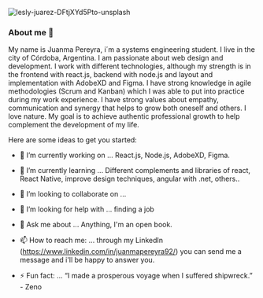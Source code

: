 

![lesly-juarez-DFtjXYd5Pto-unsplash](https://user-images.githubusercontent.com/82005206/113925214-23339f00-97c1-11eb-9a7d-f9f351683918.jpg)
### About me 👋

My name is Juanma Pereyra, i´m a systems engineering student. I live in the city of Córdoba, Argentina. I am passionate about web design and development. I work with different technologies, although my strength is in the frontend with react.js, backend with node.js and layout and implementation with AdobeXD and Figma. I have strong knowledge in agile methodologies (Scrum and Kanban) which I was able to put into practice during my work experience.
I have strong values about empathy, communication and synergy that helps to grow both oneself and others. I love nature. My goal is to achieve authentic professional growth to help complement the development of my life. 


Here are some ideas to get you started:

- 🔭 I’m currently working on ... React.js, Node.js, AdobeXD, Figma.

- 🌱 I’m currently learning ... Different complements and libraries of react, React Native, improve design techniques, angular with .net, others..

- 👯 I’m looking to collaborate on ...

- 🤔 I’m looking for help with ... finding a job

- 💬 Ask me about ... Anything, I'm an open book.

- 📫 How to reach me: ... through my LinkedIn (https://www.linkedin.com/in/juanmapereyra92/) you can send me a message and i'll be happy to answer you.

- ⚡ Fun fact: ... “I made a prosperous voyage when I suffered shipwreck.” - Zeno

